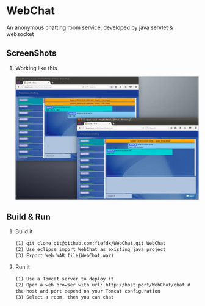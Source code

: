 WebChat
=======
An anonymous chatting room service, developed by java servlet & websocket

ScreenShots
-----------
1. Working like this
   
   ![Alt text](/doc/main_window.png?raw=true "main_window")

Build & Run
-----------
1. Build it
   
   ```
   (1) git clone git@github.com:fiefdx/WebChat.git WebChat
   (2) Use eclipse import WebChat as existing java project
   (3) Export Web WAR file(WebChat.war)
   ```
2. Run it
   
   ```
   (1) Use a Tomcat server to deploy it
   (2) Open a web browser with url: http://host:port/WebChat/chat # the host and port depend on your Tomcat configuration
   (3) Select a room, then you can chat
   ```
